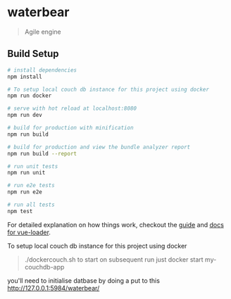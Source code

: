 # waterbear

> Agile engine

## Build Setup

``` bash
# install dependencies
npm install

# To setup local couch db instance for this project using docker
npm run docker

# serve with hot reload at localhost:8080
npm run dev

# build for production with minification
npm run build

# build for production and view the bundle analyzer report
npm run build --report

# run unit tests
npm run unit

# run e2e tests
npm run e2e

# run all tests
npm test
```

For detailed explanation on how things work, checkout the [guide](http://vuejs-templates.github.io/webpack/) and [docs for vue-loader](http://vuejs.github.io/vue-loader).

To setup local couch db instance for this project using docker
> ./dockercouch.sh
to start on subsequent run just
> docker start my-couchdb-app

you'll need to initialise datbase by doing a put to this
http://127.0.0.1:5984/waterbear/